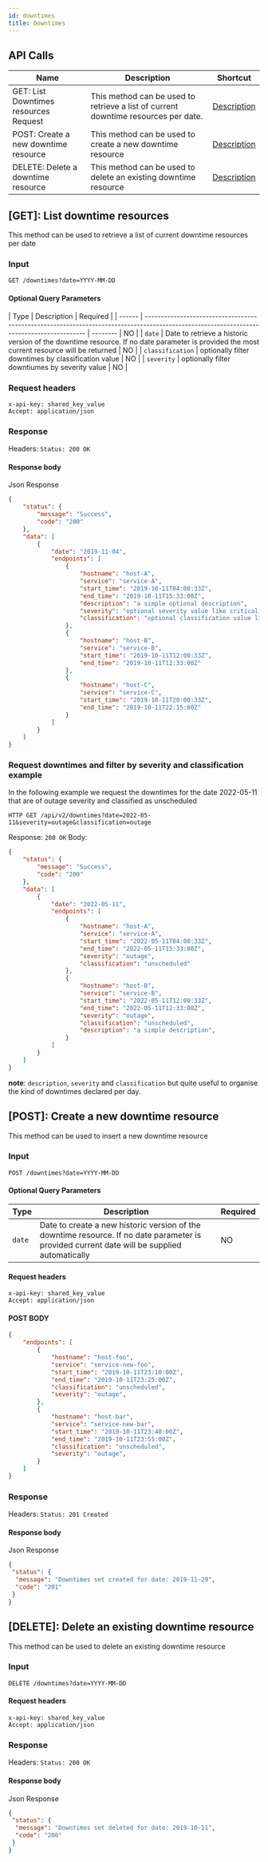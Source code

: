 ```yaml
---
id: downtimes
title: Downtimes
---
```


## API Calls

| Name                                    | Description                                                                       | Shortcut           |
| --------------------------------------- | --------------------------------------------------------------------------------- | ------------------ |
| GET: List Downtimes resources Request   | This method can be used to retrieve a list of current downtime resources per date.         | [ Description](#1) |
| POST: Create a new downtime resource    | This method can be used to create a new downtime resource                         | [ Description](#2) |
| DELETE: Delete a downtime resource      | This method can be used to delete an existing downtime resource                   | [ Description](#3) |

<a id='1'></a>

## [GET]: List downtime resources

This method can be used to retrieve a list of current downtime resources per date

### Input

```
GET /downtimes?date=YYYY-MM-DD
```

#### Optional Query Parameters

| Type   | Description                                                                                                                               | Required |
| ------ | ----------------------------------------------------------------------------------------------------------------------------------------- | --------                                                                                           | NO       |
| `date` | Date to retrieve a historic version of the downtime resource. If no date parameter is provided the most current resource will be returned | NO       |
| `classification` | optionally filter downtimes by classification value | NO       |
| `severity` | optionally filter downtiumes by severity value | NO       |
### Request headers

```
x-api-key: shared_key_value
Accept: application/json
```

### Response

Headers: `Status: 200 OK`

#### Response body

Json Response

```json
{
    "status": {
        "message": "Success",
        "code": "200"
    },
    "data": [
        {
            "date": "2019-11-04",
            "endpoints": [
                {
                    "hostname": "host-A",
                    "service": "service-A",
                    "start_time": "2019-10-11T04:00:33Z",
                    "end_time": "2019-10-11T15:33:00Z",
                    "description": "a simple optional description",
                    "severity": "optional severity value like critical, warning",
                    "classification": "optional classification value like outage, scheduled"
                },
                {
                    "hostname": "host-B",
                    "service": "service-B",
                    "start_time": "2019-10-11T12:00:33Z",
                    "end_time": "2019-10-11T12:33:00Z"
                },
                {
                    "hostname": "host-C",
                    "service": "service-C",
                    "start_time": "2019-10-11T20:00:33Z",
                    "end_time": "2019-10-11T22:15:00Z"
                }
            ]
        }
    ]
}
```

### Request downtimes and filter by severity and classification example

In the following example we request the downtimes for the date 2022-05-11 that are of outage severity and classified as unscheduled

```
HTTP GET /api/v2/downtimes?date=2022-05-11&severity=outage&classification=outage
```

Response: `200 OK`
Body:
```json
{
    "status": {
        "message": "Success",
        "code": "200"
    },
    "data": [
        {
            "date": "2022-05-11",
            "endpoints": [
                {
                    "hostname": "host-A",
                    "service": "service-A",
                    "start_time": "2022-05-11T04:00:33Z",
                    "end_time": "2022-05-11T15:33:00Z",
                    "severity": "outage",
                    "classification": "unscheduled"
                },
                {
                    "hostname": "host-B",
                    "service": "service-B",
                    "start_time": "2022-05-11T12:00:33Z",
                    "end_time": "2022-05-11T12:33:00Z",
                    "severity": "outage",
                    "classification": "unscheduled",
                    "description": "a simple description",
                }
            ]
        }
    ]
}
```

__note__: `description`, `severity` and `classification` but quite useful to organise the kind of downtimes declared per day.


<a id='2'></a>

## [POST]: Create a new downtime resource

This method can be used to insert a new downtime resource

### Input

```
POST /downtimes?date=YYYY-MM-DD
```

#### Optional Query Parameters

| Type   | Description                                                                                                                                  | Required |
| ------ | -------------------------------------------------------------------------------------------------------------------------------------------- | -------- |
| `date` | Date to create a new historic version of the downtime resource. If no date parameter is provided current date will be supplied automatically | NO       |

#### Request headers

```
x-api-key: shared_key_value
Accept: application/json
```

#### POST BODY

```json
{
    "endpoints": [
        {
            "hostname": "host-foo",
            "service": "service-new-foo",
            "start_time": "2019-10-11T23:10:00Z",
            "end_time": "2019-10-11T23:25:00Z",
            "classification": "unscheduled",
            "severity": "outage",
        },
        {
            "hostname": "host-bar",
            "service": "service-new-bar",
            "start_time": "2019-10-11T23:40:00Z",
            "end_time": "2019-10-11T23:55:00Z",
            "classification": "unscheduled",
            "severity": "outage",
        }
    ]
}
```

### Response

Headers: `Status: 201 Created`

#### Response body

Json Response

```json
{
 "status": {
  "message": "Downtimes set created for date: 2019-11-29",
  "code": "201"
 }
}
```

<a id='3'></a>

## [DELETE]: Delete an existing downtime resource

This method can be used to delete an existing downtime resource

### Input

```
DELETE /downtimes?date=YYYY-MM-DD
```

#### Request headers

```
x-api-key: shared_key_value
Accept: application/json
```

### Response

Headers: `Status: 200 OK`

#### Response body

Json Response

```json
{
 "status": {
  "message": "Downtimes set deleted for date: 2019-10-11",
  "code": "200"
 }
}
```
